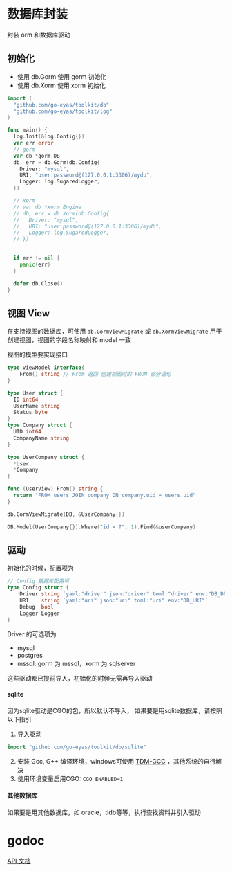 # 数据库封装

封装 orm 和数据库驱动

## 初始化

 * 使用 db.Gorm 使用 gorm 初始化
 * 使用 db.Xorm 使用 xorm 初始化

```go
import (
  "github.com/go-eyas/toolkit/db"
  "github.com/go-eyas/toolkit/log"
)

func main() {
  log.Init(&log.Config{})
  var err error
  // gorm
  var db *gorm.DB
  db, err = db.Gorm(db.Config{
    Driver: "mysql",
    URI: "user:password@(127.0.0.1:3306)/mydb",
    Logger: log.SugaredLogger,
  })

  // xorm
  // var db *xorm.Engine
  // db, err = db.Xorm(db.Config{
  //   Driver: "mysql",
  //   URI: "user:password@(127.0.0.1:3306)/mydb",
  //   Logger: log.SugaredLogger,
  // })
  

  if err != nil {
    panic(err)
  }

  defer db.Close()
}
```

## 视图 View
在支持视图的数据库，可使用 `db.GormViewMigrate` 或 `db.XormViewMigrate` 用于创建视图，视图的字段名称映射和 model 一致

视图的模型要实现接口

```go
type ViewModel interface{
	From() string // From 返回 创建视图时的 FROM 部分语句
}
```

```go
type User struct {
  ID int64
  UserName string
  Status byte
}
type Company struct {
  UID int64
  CompanyName string
}

type UserCompany struct {
  *User
  *Company
}

func (UserView) From() string {
  return "FROM users JOIN company ON company.uid = users.uid"
}

db.GormViewMigrate(DB, &UserCompany{})

DB.Model(UserCompany{}).Where("id = ?", 1).Find(&userCompany)
```


## 驱动 

初始化的时候，配置项为 

```go
// Config 数据库配置项
type Config struct {
	Driver string `yaml:"driver" json:"driver" toml:"driver" env:"DB_DRIVER"`
	URI    string `yaml:"uri" json:"uri" toml:"uri" env:"DB_URI"`
	Debug  bool
	Logger Logger
}
```

Driver 的可选项为 

 * mysql
 * postgres
 * mssql: gorm 为 mssql，xorm 为 sqlserver

这些驱动都已提前导入，初始化的时候无需再导入驱动

#### sqlite

因为sqlite驱动是CGO的包，所以默认不导入， 如果要是用sqlite数据库，请按照以下指引

1. 导入驱动
  ```go
  import "github.com/go-eyas/toolkit/db/sqlite"
  ```
2. 安装 Gcc, G++ 编译环境，windows可使用 [TDM-GCC](http://tdm-gcc.tdragon.net/download) ，其他系统的自行解决
3. 使用环境变量启用CGO: `CGO_ENABLED=1`

#### 其他数据库

如果要是用其他数据库，如 oracle，tidb等等，执行查找资料并引入驱动


# godoc

[API 文档](https://gowalker.org/github.com/go-eyas/toolkit/db)